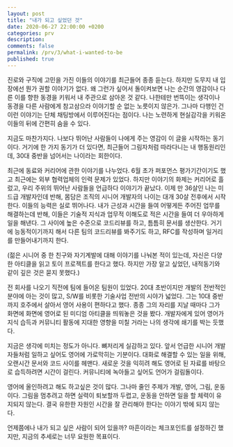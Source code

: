 ```yaml
---
layout: post
title: "내가 되고 싶었던 것"
date: 2020-06-27 22:00:00 +0200
categories: prv
description: 
comments: false
permalink: /prv/3/what-i-wanted-to-be
published: true
---
```


진로와 구직에 고민을 가진 이들의 이야기를 최근들어 종종 듣는다. 하지만 도무지 내 입장에선 뭔가 권할 이야기가 없다. 왜 그런가 싶어서 돌이켜보면 나는 순간의 영감이나 다른 이를 향한 동경을 키워서 내 주관으로 삼아온 것 같다. 나한테만 번뜩이는 생각이나 동경을 다른 사람에게 참고삼으라 이야기할 순 없는 노릇이지 않은가. 그나마 다행인 건 이런 이야기는 단체 채팅방에서 이루어진다는 점이다. 나는 노련하게 현실감각을 키워온 이들의 뒤에 간편히 숨을 수 있다.

지금도 마찬가지다. 나보다 뛰어난 사람들이 나에게 주는 영감이 이 글을 시작하는 동기이다. 거기에 한 가지 동기가 더 있다면, 최근들어 그림자처럼 따라다니는 내 행동원리인데, 30대 중반을 넘어서는 나이라는 회한이다.

최근에 동료와 커리어에 관한 이야기를 나누었다. 6월 초가 퍼포먼스 평가기간이기도 했고 최근에는 외부 협력업체의 인력 문제가 있었다. 하지만 이야기의 화제는 커리어로 흘렀고, 우리 주위의 뛰어난 사람들을 언급하다 이야기가 끝났다. 이제 만 36살인 나는 미드급 개발자인데 반해, 몸담은 조직의 시니어 개발자의 나이는 대개 30살 전후에서 시작한다. 이들의 능력은 실로 뛰어나다. 내가 근성과 시간을 들여 어떻게든 주어진 업무를 해결하는데 반해, 이들은 기술적 지식과 업무적 이해도로 적은 시간을 들여 더 우아하게 일을 해낸다. 그 사이에 높은 수준으로 코드리뷰를 하고, 틈틈히 문서를 생산한다. 거기에 능동적이기까지 해서 다른 팀의 코드리뷰를 봐주기도 하고, RFC를 작성하며 일거리를 만들어내기까지 한다.

(젊은 시니어 중 한 친구와 자기계발에 대해 이야기를 나눠본 적이 있는데, 자신은 다양한 아티클을 읽고 토이 프로젝트를 한다고 했다. 하지만 가장 알고 싶었던, 내적동기와 같이 깊은 것은 묻지 못했다.)

전 회사를 나오기 직전에 팀에 들어온 팀원이 있었다. 20대 초반이지만 개발의 전반적인 분야에 아는 것이 많고, S/W를 비롯한 기술사업 전반의 시야가 넓었다. 그는 10대 중반까지 호주에서 살아서 영어 사용이 편하다고 했다. 종종 그의 자리를 지날 때마다 그가 화면에 화면에 영어로 된 미디엄 아티클을 띄워놓은 것을 봤다. 개발자에게 있어 영어가 지식 습득과 커뮤니티 활동에 지대한 영향을 미칠 거라는 나의 생각에 쇄기를 박는 듯했다.

지금은 생각에 미치는 정도가 아니다. 뼈저리게 실감하고 있다. 앞서 언급한 시니어 개발자들처럼 일하고 싶어도 영어에 가로막히는 기분이다. 대화로 해결할 수 있는 일을 위해, 오랜시간 문서와 코드 사이를 헤맨다. 새로운 것을 익히려 해도 영어로 된 자료를 바탕으로 습득하려면 시간이 걸린다. 커뮤니티에 녹아들고 싶어도 언어가 걸림돌이다. 

영어에 올인하려고 해도 하고싶은 것이 많다. 그나마 줄인 주제가 개발, 영어, 그림, 운동이다. 그림을 멈추려고 하면 실력이 퇴보할까 두렵고, 운동을 안하면 일을 할 체력이 유지되지 않는다. 결국 유한한 자원인 시간을 잘 관리해야 한다는 이야기 밖에 되지 않는다.

언제쯤에나 내가 되고 싶은 사람이 되어 있을까? 마흔이라는 체크포인트를 설정하긴 했지만, 지금의 추세로는 너무 요원한 목표이다.